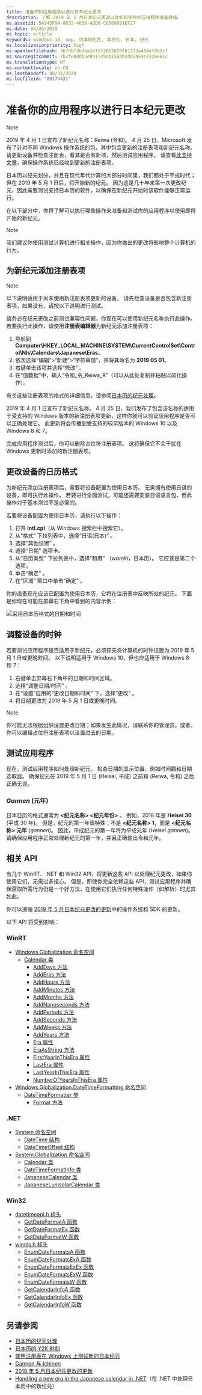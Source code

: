 ```yaml
---
title: 准备你的应用程序以进行日本纪元更改
description: 了解 2019 年 5 月日本纪元更改以及如何使你的应用程序准备就绪。
ms.assetid: 5A945F9A-8632-4038-ADD6-C0568091EF27
ms.date: 04/26/2019
ms.topic: article
keywords: windows 10, uwp, 可本地化性, 本地化, 日本, 纪元
ms.localizationpriority: high
ms.openlocfilehash: 367dbf3b3ea1ef5f2853820f617f3a484ef863cf
ms.sourcegitcommit: 7b2febddb3e8a17c9ab158abcdd2a59ce126661c
ms.translationtype: HT
ms.contentlocale: zh-CN
ms.lasthandoff: 08/31/2020
ms.locfileid: "89174431"
---
```

# <a name="prepare-your-application-for-the-japanese-era-change"></a>准备你的应用程序以进行日本纪元更改

> [!NOTE]
> 2019 年 4 月 1 日宣布了新纪元名称：Reiwa (令和)。 4 月 25 日，Microsoft 发布了针对不同 Windows 操作系统的包，其中包含更新的注册表项和新纪元名称。 请更新设备并检查注册表，看其是否有新项，然后测试应用程序。 请查看[此支持文章](https://support.microsoft.com/help/4469068/summary-of-new-japanese-era-updates-kb4469068)，确保操作系统已经收到更新的注册表项。

日本历以纪元划分，并且在现代年代计算的大部分时间里，我们都处于平成时代；但在 2019 年 5 月 1 日后，将开始新的纪元。 因为这是几十年来第一次更改纪元，因此需要测试支持日本历的软件，以确保在新纪元开始时该软件能够正常运行。

在以下部分中，你将了解可以执行哪些操作来准备和测试你的应用程序以使用即将开始的新纪元。

> [!NOTE]
> 我们建议你使用测试计算机进行相关操作，因为你做出的更改将影响整个计算机的行为。

## <a name="add-a-registry-key-for-the-new-era"></a>为新纪元添加注册表项

> [!NOTE]
> 以下说明适用于尚未使用新注册表项更新的设备。 请先检查设备是否包含新注册表项，如果没有，请按以下说明进行测试。

请务必在纪元更改之前测试兼容性问题，你现在可以使用新纪元名称执行此操作。 若要执行此操作，请使用**注册表编辑器**为新纪元添加注册表项：

1. 导航到 **Computer\HKEY_LOCAL_MACHINE\SYSTEM\CurrentControlSet\Control\Nls\Calendars\Japanese\Eras**。
2. 依次选择“编辑”>“新建”>“字符串值”，并将其命名为 **2019 05 01**。 
3. 右键单击该项并选择“修改”  。
4. 在“值数据”中，输入“令和_令_Reiwa_R”（可以从此处复制并粘贴以简化操作）。  

有关这些注册表项的格式的详细信息，请参阅[日本历的纪元处理](/windows/desktop/Intl/era-handling-for-the-japanese-calendar)。

2019 年 4 月 1 日宣布了新纪元名称。 4 月 25 日，我们发布了包含该名称的适用于受支持的 Windows 版本的新注册表项更新，这样你就可以验证应用程序是否可以正确处理它。 此更新将会传播到受支持的较早版本的 Windows 10 以及 Windows 8 和 7。

完成应用程序测试后，你可以删除占位符注册表项。 这将确保它不会干扰在 Windows 更新时添加的新注册表项。

## <a name="change-your-devices-calendar-format"></a>更改设备的日历格式

为新纪元添加注册表项后，需要将设备配置为使用日本历。 无需拥有使用日语的设备，即可执行此操作。 若要进行全面测试，可能还需要安装日语语言包，但此操作对于基本测试不是必需的。

若要将设备配置为使用日本历，请执行以下操作：

1. 打开 **intl.cpl**（从 Windows 搜索栏中搜索它）。
2. 从“格式”  下拉列表中，选择“日语(日本)”  。
3. 选择“其他设置”  。
4. 选择“日期”  选项卡。
5. 从“日历类型”  下拉列表中，选择“和暦”  （*wareki*，日本历）。 它应该是第二个选项。
6. 单击“确定”  。
7. 在“区域”  窗口中单击“确定”  。

你的设备现在应该已配置为使用日本历，它将在注册表中反映所处的纪元。 下面是你现在可能在屏幕右下角中看到的内容示例：

![采用日本历格式的日期和时间](images/japanese-calendar-format.png)

## <a name="adjust-your-devices-clock"></a>调整设备的时钟

若要测试应用程序是否适用于新纪元，必须预先将计算机的时钟设置为 2019 年 5 月 1 日或更晚时间。 以下说明适用于 Windows 10，但也应适用于 Windows 8 和 7：

1. 右键单击屏幕右下角中的日期和时间区域。
2. 选择“调整日期/时间”  。
3. 在“设置”应用的“更改日期和时间”  下，选择“更改”  。
4. 将日期更改为 2019 年 5 月 1 日或更晚时间。

> [!NOTE]
> 你可能无法根据组织设置更改日期；如果发生此情况，请联系你的管理员。或者，你可以编辑占位符注册表项以设置过去的日期。

## <a name="test-your-application"></a>测试应用程序

现在，测试应用程序如何处理新纪元。 检查日期的显示位置，例如时间戳和日期选取器。 确保纪元在 2019 年 5 月 1 日 (Heisei, 平成) 之前和 (Reiwa, 令和) 之后正确无误。

### <a name="gannen-"></a>*Gannen* (元年)

日本日历的格式通常为 **&lt;纪元名称&gt; &lt;纪元年份&gt;** 。 例如，2018 年是 **Heisei 30** (平成 30 年)。  但是，纪元的第一年很特殊；不是 **&lt;纪元名称&gt; 1**，而是 **&lt;纪元名称&gt; 元年** (*gannen*)。 因此，平成纪元的第一年将为平成元年 (*Heisei gannen*)。 请确保应用程序正常处理新纪元的第一年，并且正确输出令和元年。

## <a name="related-apis"></a>相关 API

有几个 WinRT、.NET 和 Win32 API，将更新这些 API 以处理纪元更改，如果你使用它们，无需过多担心。 但是，即使你完全依赖这些 API，测试应用程序并确保获取所需行为仍是一个好方法，在使用它们执行任何特殊操作（如解析）时尤其如此。

你可以遵循 [2019 年 5 月日本纪元更改的更新](https://support.microsoft.com/help/4470918/updates-for-may-2019-japan-era-change)中的操作系统和 SDK 的更新。

以下 API 将受到影响：

### <a name="winrt"></a>WinRT

* [Windows.Globalization 命名空间](/uwp/api/windows.globalization)
  * [Calendar 类](/uwp/api/windows.globalization.calendar)
    * [AddDays 方法](/uwp/api/windows.globalization.calendar.adddays)
    * [AddEras 方法](/uwp/api/windows.globalization.calendar.adderas)
    * [AddHours 方法](/uwp/api/windows.globalization.calendar.addhours)
    * [AddMinutes 方法](/uwp/api/windows.globalization.calendar.addminutes)
    * [AddMonths 方法](/uwp/api/windows.globalization.calendar.addmonths)
    * [AddNanoseconds 方法](/uwp/api/windows.globalization.calendar.addnanoseconds)
    * [AddPeriods 方法](/uwp/api/windows.globalization.calendar.addperiods)
    * [AddSeconds 方法](/uwp/api/windows.globalization.calendar.addseconds)
    * [AddWeeks 方法](/uwp/api/windows.globalization.calendar.addweeks)
    * [AddYears 方法](/uwp/api/windows.globalization.calendar.addyears)
    * [Era 属性](/uwp/api/windows.globalization.calendar.era)
    * [EraAsString 方法](/uwp/api/windows.globalization.calendar.eraasstring)
    * [FirstYearInThisEra 属性](/uwp/api/windows.globalization.calendar.firstyearinthisera)
    * [LastEra 属性](/uwp/api/windows.globalization.calendar.lastera)
    * [LastYearInThisEra 属性](/uwp/api/windows.globalization.calendar.lastyearinthisera)
    * [NumberOfYearsInThisEra 属性](/uwp/api/windows.globalization.calendar.numberofyearsinthisera)
* [Windows.Globalization.DateTimeFormatting 命名空间](/uwp/api/windows.globalization.datetimeformatting)
  * [DateTimeFormatter 类](/uwp/api/windows.globalization.datetimeformatting.datetimeformatter)
    * [Format 方法](/uwp/api/windows.globalization.datetimeformatting.datetimeformatter.format)

### <a name="net"></a>.NET

* [System 命名空间](/dotnet/api/system)
  * [DateTime 结构](/dotnet/api/system.datetime)
  * [DateTimeOffset 结构](/dotnet/api/system.datetimeoffset)
* [System.Globalization 命名空间](/dotnet/api/system.globalization)
  * [Calendar 类](/dotnet/api/system.globalization.calendar)
  * [DateTimeFormatInfo 类](/dotnet/api/system.globalization.datetimeformatinfo)
  * [JapaneseCalendar 类](/dotnet/api/system.globalization.japanesecalendar)
  * [JapaneseLunisolarCalendar 类](/dotnet/api/system.globalization.japaneselunisolarcalendar)

### <a name="win32"></a>Win32

* [datetimeapi.h 标头](/windows/desktop/api/datetimeapi/)
  * [GetDateFormatA 函数](/windows/desktop/api/datetimeapi/nf-datetimeapi-getdateformata)
  * [GetDateFormatEx 函数](/windows/desktop/api/datetimeapi/nf-datetimeapi-getdateformatex)
  * [GetDateFormatW 函数](/windows/desktop/api/datetimeapi/nf-datetimeapi-getdateformatw)
* [winnls.h 标头](/windows/desktop/api/winnls/)
  * [EnumDateFormatsA 函数](/windows/desktop/api/winnls/nf-winnls-enumdateformatsa)
  * [EnumDateFormatsExA 函数](/windows/desktop/api/winnls/nf-winnls-enumdateformatsexa)
  * [EnumDateFormatsExEx 函数](/windows/desktop/api/winnls/nf-winnls-enumdateformatsexex)
  * [EnumDateFormatsExW 函数](/windows/desktop/api/winnls/nf-winnls-enumdateformatsexw)
  * [EnumDateFormatsW 函数](/windows/desktop/api/winnls/nf-winnls-enumdateformatsw)
  * [GetCalendarInfoA 函数](/windows/desktop/api/winnls/nf-winnls-getcalendarinfoa)
  * [GetCalendarInfoEx 函数](/windows/desktop/api/winnls/nf-winnls-getcalendarinfoex)
  * [GetCalendarInfoW 函数](/windows/desktop/api/winnls/nf-winnls-getcalendarinfow)

## <a name="see-also"></a>另请参阅

* [日本历的纪元处理](/windows/desktop/Intl/era-handling-for-the-japanese-calendar)
* [日本历的 Y2K 时刻](/archive/blogs/shawnste/the-japanese-calendars-y2k-moment)
* [使用注册表在 Windows 上测试新的日本纪元](/archive/blogs/shawnste/using-the-registry-to-test-the-new-japanese-era-on-windows)
* [Gannen 与 Ichinen](/archive/blogs/shawnste/gannen-vs-ichinen)
* [2019 年 5 月日本纪元更改的更新](https://support.microsoft.com/help/4470918/updates-for-may-2019-japan-era-change)
* [Handling a new era in the Japanese calendar in .NET](https://devblogs.microsoft.com/dotnet/handling-a-new-era-in-the-japanese-calendar-in-net/)（在 .NET 中处理日本历中的新纪元）